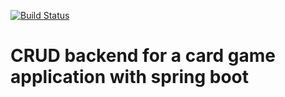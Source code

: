 [![Build Status](https://travis-ci.org/kgeorgiew/card-db-spring.svg?branch=master)](https://travis-ci.org/kgeorgiew/card-db-spring)
# CRUD backend for a card game application with spring boot
